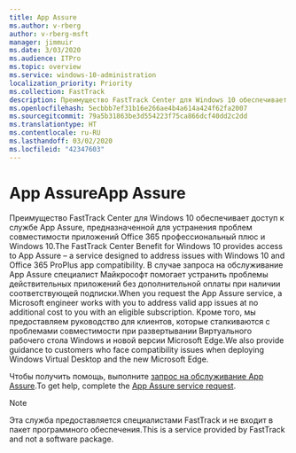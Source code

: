 ```yaml
---
title: App Assure
ms.author: v-rberg
author: v-rberg-msft
manager: jimmuir
ms.date: 3/03/2020
ms.audience: ITPro
ms.topic: overview
ms.service: windows-10-administration
localization_priority: Priority
ms.collection: FastTrack
description: Преимущество FastTrack Center для Windows 10 обеспечивает доступ к службе App Assure, предназначенной для устранения проблем совместимости приложений Office 365 профессиональный плюс и Windows 10.
ms.openlocfilehash: 5ecbbb7ef31b16e266ae4b4a614a424f62fa2007
ms.sourcegitcommit: 79a5b31863be3d554223f75ca866dcf40dd2c2dd
ms.translationtype: HT
ms.contentlocale: ru-RU
ms.lasthandoff: 03/02/2020
ms.locfileid: "42347603"
---
```

# <a name="app-assure"></a><span data-ttu-id="bcbad-103">App Assure</span><span class="sxs-lookup"><span data-stu-id="bcbad-103">App Assure</span></span>

<span data-ttu-id="bcbad-104">Преимущество FastTrack Center для Windows 10 обеспечивает доступ к службе App Assure, предназначенной для устранения проблем совместимости приложений Office 365 профессиональный плюс и Windows 10.</span><span class="sxs-lookup"><span data-stu-id="bcbad-104">The FastTrack Center Benefit for Windows 10 provides access to App Assure – a service designed to address issues with Windows 10 and Office 365 ProPlus app compatibility.</span></span> <span data-ttu-id="bcbad-105">В случае запроса на обслуживание App Assure специалист Майкрософт помогает устранить проблемы действительных приложений без дополнительной оплаты при наличии соответствующей подписки.</span><span class="sxs-lookup"><span data-stu-id="bcbad-105">When you request the App Assure service, a Microsoft engineer works with you to address valid app issues at no additional cost to you with an eligible subscription.</span></span> <span data-ttu-id="bcbad-106">Кроме того, мы предоставляем руководство для клиентов, которые сталкиваются с проблемами совместимости при развертывании Виртуального рабочего стола Windows и новой версии Microsoft Edge.</span><span class="sxs-lookup"><span data-stu-id="bcbad-106">We also provide guidance to customers who face compatibility issues when deploying Windows Virtual Desktop and the new Microsoft Edge.</span></span> 

<span data-ttu-id="bcbad-107">Чтобы получить помощь, выполните [запрос на обслуживание App Assure](https://go.microsoft.com/fwlink/?linkid=2022721).</span><span class="sxs-lookup"><span data-stu-id="bcbad-107">To get help, complete the [App Assure service request](https://go.microsoft.com/fwlink/?linkid=2022721).</span></span>

  > [!NOTE]
> <span data-ttu-id="bcbad-108">Эта служба предоставляется специалистами FastTrack и не входит в пакет программного обеспечения.</span><span class="sxs-lookup"><span data-stu-id="bcbad-108">This is a service provided by FastTrack and not a software package.</span></span>

    

 
